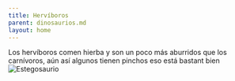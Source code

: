 ```yaml
---
title: Hervíboros
parent: dinosaurios.md
layout: home
---
```

Los hervíboros comen hierba y son un poco más aburridos que los carnívoros, aún así algunos tienen pinchos eso está bastant bien
![Estegosaurio](https://cdn.paleo.gg/games/jwe2/images/dino/stegosaurus.png)
